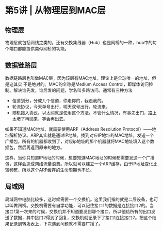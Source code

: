 # 第5讲 | 从物理层到MAC层

## 物理层

物理层就包括网线之类的。还有交换集线器（Hub）也是网桥的一种，hub中的每个端口都能提供类似网桥的功能。

## 数据链路层

数据链路层也叫做MAC层，因为该层有MAC地址，理论上是全球唯一的地址，但是这其实 不是绝对的。MAC的全称是Medium Access Control，即媒体访问控制。解决谁先发，谁后发的问题，学名叫多路访问。通常有三种方法

- 信道划分，分成几个信道，你走你的，我走我的。
- 轮流协议，今天单号出行，明天双号出行，轮流来。
- 随机接入协议，以太网就是使用这个方法。不管什么情况，有事先出门，路上太堵了再回来，等会再出去。

如果不知道MAC地址，就需要使用ARP（Address Resolution Protocol）——地址解析协议。ARP其实就是通过IP地址，找到对应IP地址的MAC地址。发送一个广播包，所有的机器都收到了，对应ip地址的那个机器就将MAC地址填入这个数据包，然后再返回原来的地方。

这样，当你只知道IP地址的时候，想要知道MAC地址的时候都需要发送一个广播包，这样会造成网络流量浪费。所以就可以建立一个ARP缓存，由于IP地址变化比较频繁，所以这个ARP缓存的生命周期也不长。

## 局域网

局域网中电脑比较多，这时候需要一个交换机。这里我们指的就是二层设备，也可以叫做网桥。交换机需要有自学功能，可以记住接口1的数据是连接接口2的。当接口1第一次来的时候，交换机并不知道要发到哪个接口，所以他给所有的出口发送了数据，其中接口2得到了回复，交换机就记录下了接口1连接接口2。把这个结果记录到转发表上，下次遇到问题就不需要广播了。
